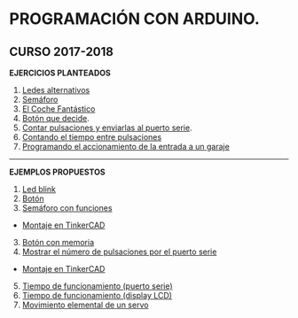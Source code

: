 # PROGRAMACIÓN CON ARDUINO.
## CURSO 2017-2018

**EJERCICIOS PLANTEADOS**
1. [Ledes alternativos](https://classroom.google.com/c/NzMyNDkwNTU5Mlpa/a/MTU4NDU1NTExNzRa/details)
2. [Semáforo](https://classroom.google.com/c/NzMyNDkwNTU5Mlpa/a/MTU4NDU5MDUyNzda/details)
3. [El Coche Fantástico](https://classroom.google.com/c/NzMyNDkwNTU5Mlpa/a/MTU4NDU5NTgzODda/details)
4. [Botón que decide](https://classroom.google.com/c/NzMyNDkwNTU5Mlpa/a/MTU4NTIxMjI4ODla/details).
5. [Contar pulsaciones y enviarlas al puerto serie](https://classroom.google.com/c/NzMyNDkwNTU5Mlpa/a/MTU4NTgwNDI0MTVa/details).
6. [Contando el tiempo entre pulsaciones](https://classroom.google.com/c/NzMyNDkwNTU5Mlpa/a/MTU4Njg2OTQ4OTla/details)
7. [Programando el accionamiento de la entrada a un garaje](https://classroom.google.com/c/NzMyNDkwNTU5Mlpa/a/MTU4NTUwNDEyNzha/details)

---


**EJEMPLOS PROPUESTOS**
1. [Led blink](http://www.arduinoblocks.com/web/project/10323)
2. [Botón](http://www.arduinoblocks.com/web/project/28410)
3. [Semáforo con funciones](http://www.arduinoblocks.com/web/project/28318)
  - [Montaje en TinkerCAD](https://www.tinkercad.com/things/iUQE89zXcXx)
3. [Botón con memoria](http://www.arduinoblocks.com/web/project/28599)
4. [Mostrar el número de pulsaciones por el puerto serie](http://www.arduinoblocks.com/web/project/28611)
  - [Montaje en TinkerCAD](https://www.tinkercad.com/things/6Id7g0OrR1P)
5. [Tiempo de funcionamiento (puerto serie)](http://www.arduinoblocks.com/web/project/29083)
6. [Tiempo de funcionamiento (display LCD)](http://www.arduinoblocks.com/web/project/29085)
7. [Movimiento elemental de un servo](http://www.arduinoblocks.com/web/project/29086)
